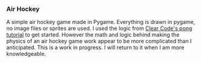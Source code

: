 ### Air Hockey
A simple air hockey game made in Pygame. Everything is drawn in pygame, no image files or sprites are used. I used the logic from [Clear Code's pong tutorial](https://www.youtube.com/watch?v=Qf3-aDXG8q4) to get started. However the math and logic behind making the physics of an air hockey game work appear to be more complicated than I anticipated. This is a work in progress. I will return to it when I am more knowledgeable.